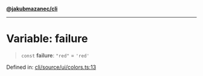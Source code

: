 [**@jakubmazanec/cli**](../../../README.md)

---

# Variable: failure

> `const` **failure**: `"red"` = `'red'`

Defined in:
[cli/source/ui/colors.ts:13](https://github.com/jakubmazanec/tools/blob/412167e80a7675933e43d5220a19d05130301e2d/packages/cli/source/ui/colors.ts#L13)
